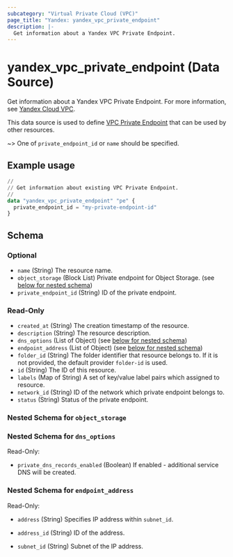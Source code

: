 ```yaml
---
subcategory: "Virtual Private Cloud (VPC)"
page_title: "Yandex: yandex_vpc_private_endpoint"
description: |-
  Get information about a Yandex VPC Private Endpoint.
---
```


# yandex_vpc_private_endpoint (Data Source)

Get information about a Yandex VPC Private Endpoint. For more information, see [Yandex Cloud VPC](https://yandex.cloud/docs/vpc/concepts/index).

This data source is used to define [VPC Private Endpoint](https://yandex.cloud/docs/vpc/concepts/private-endpoint) that can be used by other resources.

~> One of `private_endpoint_id` or `name` should be specified.

## Example usage

```terraform
//
// Get information about existing VPC Private Endpoint.
//
data "yandex_vpc_private_endpoint" "pe" {
  private_endpoint_id = "my-private-endpoint-id"
}
```

<!-- schema generated by tfplugindocs -->
## Schema

### Optional

- `name` (String) The resource name.
- `object_storage` (Block List) Private endpoint for Object Storage. (see [below for nested schema](#nestedblock--object_storage))
- `private_endpoint_id` (String) ID of the private endpoint.

### Read-Only

- `created_at` (String) The creation timestamp of the resource.
- `description` (String) The resource description.
- `dns_options` (List of Object) (see [below for nested schema](#nestedatt--dns_options))
- `endpoint_address` (List of Object) (see [below for nested schema](#nestedatt--endpoint_address))
- `folder_id` (String) The folder identifier that resource belongs to. If it is not provided, the default provider `folder-id` is used.
- `id` (String) The ID of this resource.
- `labels` (Map of String) A set of key/value label pairs which assigned to resource.
- `network_id` (String) ID of the network which private endpoint belongs to.
- `status` (String) Status of the private endpoint.

<a id="nestedblock--object_storage"></a>
### Nested Schema for `object_storage`


<a id="nestedatt--dns_options"></a>
### Nested Schema for `dns_options`

Read-Only:

- `private_dns_records_enabled` (Boolean) If enabled - additional service DNS will be created.



<a id="nestedatt--endpoint_address"></a>
### Nested Schema for `endpoint_address`

Read-Only:

- `address` (String) Specifies IP address within `subnet_id`.

- `address_id` (String) ID of the address.

- `subnet_id` (String) Subnet of the IP address.

